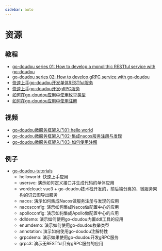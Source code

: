```yaml
---
sidebar: auto
---
```


# 资源

## 教程

- [go-doudou series 01: How to develop a monolithic RESTful service with go-doudou](https://dev.to/wubin1989/go-doudou-series-01-how-to-develop-a-monolithic-restful-service-with-go-doudou-8gl)
- [go-doudou series 02: How to develop gRPC service with go-doudou](https://dev.to/wubin1989/go-doudou-series-02-how-to-develop-grpc-service-with-go-doudou-308h)
- [快速上手go-doudou开发单体RESTful服务](https://juejin.cn/post/7046936284438200333)
- [快速上手go-doudou开发gRPC服务](https://www.jianshu.com/p/43d386287ffa)
- [如何在go-doudou应用中使用枚举类型](https://juejin.cn/post/7116744830738726942)
- [如何在go-doudou应用中使用注解](https://juejin.cn/post/7116826614830202910)

## 视频

- [go-doudou微服务框架入门01-hello world](https://www.bilibili.com/video/BV1AS4y1F7mE?spm_id_from=333.999.0.0)
- [go-doudou微服务框架入门02-集成nacos服务注册与发现](https://www.bilibili.com/video/BV1pU4y1o7xL?t=0.0)
- [go-doudou微服务框架入门03-如何使用注解](https://www.bilibili.com/video/BV14B4y1H73x)

## 例子
- [go-doudou-tutorials](https://github.com/unionj-cloud/go-doudou-tutorials)
    - helloworld: 快速上手应用
    - usersvc: 演示如何定义接口并生成代码的单体应用
    - wordcloud: vue3 + go-doudou技术栈开发的，前后端分离的，微服务架构的词云图导出服务
    - nacos: 演示如何集成Nacos做服务注册与发现的应用
    - nacosconfig: 演示如何集成Nacos做配置中心的应用
    - apolloconfig: 演示如何集成Apollo做配置中心的应用
    - ddldemo: 演示如何使用go-doudou内置ddl工具的应用
    - enumdemo: 演示如何使用go-doudou枚举类型
    - annotation: 演示如何使用go-doudou注解特性
    - grpcdemo: 演示如果使用go-doudou开发gRPC服务
    - grpc3: 演示无RESTful只有gRPC服务的应用